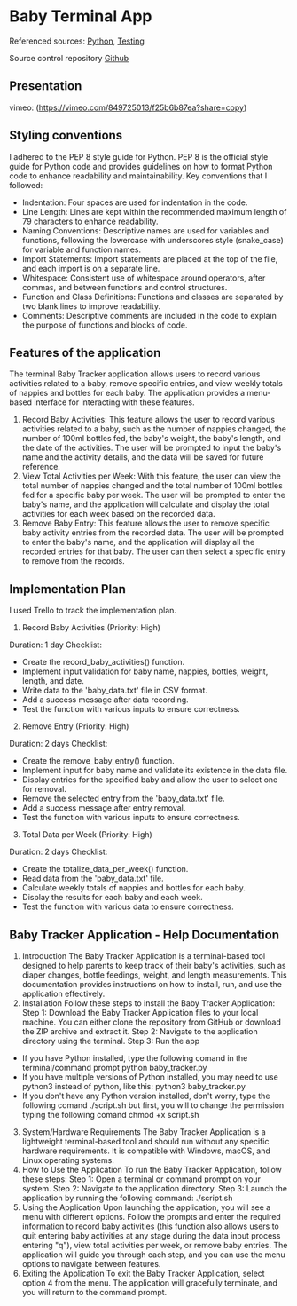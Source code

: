 # Baby Terminal App

Referenced sources: [Python](https://docs.python.org/3/), [Testing](https://docs.pytest.org/en/7.1.x/contents.html)

Source control repository [Github](https://github.com/victortripodi/baby-terminal-app.git)

## Presentation
vimeo: (https://vimeo.com/849725013/f25b6b87ea?share=copy)

## Styling conventions

I adhered to the PEP 8 style guide for Python. PEP 8 is the official style guide for Python code and provides guidelines on how to format Python code to enhance readability and maintainability. Key conventions that I followed:
- Indentation: Four spaces are used for indentation in the code.
- Line Length: Lines are kept within the recommended maximum length of 79 characters to enhance readability.
- Naming Conventions: Descriptive names are used for variables and functions, following the lowercase with underscores style (snake_case) for variable and function names.
- Import Statements: Import statements are placed at the top of the file, and each import is on a separate line.
- Whitespace: Consistent use of whitespace around operators, after commas, and between functions and control structures.
- Function and Class Definitions: Functions and classes are separated by two blank lines to improve readability.
- Comments: Descriptive comments are included in the code to explain the purpose of functions and blocks of code.

## Features of the application

The terminal Baby Tracker application allows users to record various activities related to a baby, remove specific entries, and view weekly totals of nappies and bottles for each baby. The application provides a menu-based interface for interacting with these features.

1. Record Baby Activities:
This feature allows the user to record various activities related to a baby, such as the number of nappies changed, the number of 100ml bottles fed, the baby's weight, the baby's length, and the date of the activities. The user will be prompted to input the baby's name and the activity details, and the data will be saved for future reference.
2. View Total Activities per Week:
With this feature, the user can view the total number of nappies changed and the total number of 100ml bottles fed for a specific baby per week. The user will be prompted to enter the baby's name, and the application will calculate and display the total activities for each week based on the recorded data.
3. Remove Baby Entry:
This feature allows the user to remove specific baby activity entries from the recorded data. The user will be prompted to enter the baby's name, and the application will display all the recorded entries for that baby. The user can then select a specific entry to remove from the records.


## Implementation Plan

I used Trello to track the implementation plan. 

1. Record Baby Activities (Priority: High)

Duration: 1 day
Checklist:
 - Create the record_baby_activities() function.
 - Implement input validation for baby name, nappies, bottles, weight, length, and date.
 - Write data to the 'baby_data.txt' file in CSV format.
 - Add a success message after data recording.
 - Test the function with various inputs to ensure correctness.

2. Remove Entry (Priority: High)

Duration: 2 days
Checklist:
 - Create the remove_baby_entry() function.
 - Implement input for baby name and validate its existence in the data file.
 - Display entries for the specified baby and allow the user to select one for removal.
 - Remove the selected entry from the 'baby_data.txt' file.
 - Add a success message after entry removal.
 - Test the function with various inputs to ensure correctness.

3. Total Data per Week (Priority: High)

Duration: 2 days
Checklist:
 - Create the totalize_data_per_week() function.
 - Read data from the 'baby_data.txt' file.
 - Calculate weekly totals of nappies and bottles for each baby.
 - Display the results for each baby and each week.
 - Test the function with various data to ensure correctness.


## Baby Tracker Application - Help Documentation

1. Introduction
The Baby Tracker Application is a terminal-based tool designed to help parents to keep track of their baby's activities, such as diaper changes, bottle feedings, weight, and length measurements. This documentation provides instructions on how to install, run, and use the application effectively.
2. Installation
Follow these steps to install the Baby Tracker Application:
Step 1: Download the Baby Tracker Application files to your local machine. You can either clone the repository from GitHub or download the ZIP archive and extract it.
Step 2: Navigate to the application directory using the terminal.
Step 3: Run the app
- If you have Python installed, type the following comand in the terminal/command prompt
python baby_tracker.py
- If you have multiple versions of Python installed, you may need to use python3 instead of python, like this:
python3 baby_tracker.py
- If you don't have any Python version installed, don't worry, type the following comand
./script.sh
but first, you will to change the permission typing the following comand
chmod +x script.sh  


3. System/Hardware Requirements
The Baby Tracker Application is a lightweight terminal-based tool and should run without any specific hardware requirements. It is compatible with Windows, macOS, and Linux operating systems.
4. How to Use the Application
To run the Baby Tracker Application, follow these steps:
Step 1: Open a terminal or command prompt on your system.
Step 2: Navigate to the application directory.
Step 3: Launch the application by running the following command:
     ./script.sh
5. Using the Application
Upon launching the application, you will see a menu with different options. Follow the prompts and enter the required information to record baby activities (this function also allows users to quit entering baby activities at any stage during the data input process entering "q"), view total activities per week, or remove baby entries. The application will guide you through each step, and you can use the menu options to navigate between features.
6. Exiting the Application
To exit the Baby Tracker Application, select option 4 from the menu. The application will gracefully terminate, and you will return to the command prompt.

